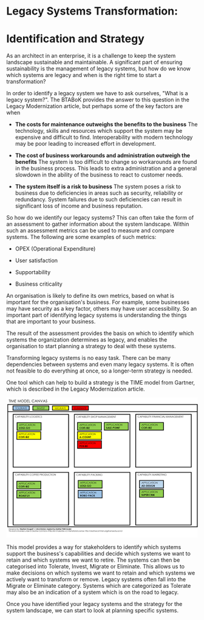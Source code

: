 # Legacy Systems Transformation:

# Identification and Strategy

As an architect in an enterprise, it is a challenge to keep the system landscape sustainable and maintainable. A significant part of ensuring sustainability is the management of legacy systems, but how do we know which systems are legacy and when is the right time to start a transformation?

In order to identify a legacy system we have to ask ourselves, "What is a legacy system?". The BTABoK provides the answer to this question in the Legacy Modernization article, but perhaps some of the  key factors are when 

- **The costs for maintenance outweighs the benefits to the business**
  The technology, skills and resources which support the system may be expensive and difficult to find. Interoperability with modern technology may be poor leading to increased effort in development.

- **The cost of business workarounds and administration outweigh the benefits**
  The system is too difficult to change so workarounds are found in the business process. This leads to extra administration and a general slowdown in the ability of the business to react to customer needs.

- **The system itself is a risk to business**
  The system poses a risk to business due to deficiencies in areas such as security, reliability or redundancy. System failures due to such deficiencies can result in significant loss of income and business reputation.

So how do we identify our legacy systems? This can often take the form of an assessment to gather information about the system landscape. Within such an assessment metrics can be used to measure and compare systems. The following are some examples of such metrics:

- OPEX (Operational Expenditure)

- User satisfaction

- Supportability

- Business criticality

An organisation is likely to define its own metrics, based on what is important for the organisation's business. For example, some businesses may have security as a key factor, others may have user accessibility. So an important part of identifying legacy systems is understanding the things that are important to your business.

The result of the assessment provides the basis on which to identify which systems the organization determines as legacy, and enables the organisation to start planning a strategy to deal with these systems.

Transforming legacy systems is no easy task. There can be many dependencies between systems and even many legacy systems. It is often not feasible to do everything at once, so a longer-term strategy is needed.

One tool which can help to build a strategy is the TIME model from Gartner, which is described in the Legacy Modernization article. 

![image001](media/legacymodernization_time1.png)

This model provides a way for stakeholders to identify which systems support the business's capabilities and decide which systems we want to retain and which systems we want to retire. The systems can then be categorised into Tolerate, Invest, Migrate or Eliminate. This allows us to make decisions on which systems we want to retain and which systems we actively want to transform or remove. Legacy systems often fall into the Migrate or Eliminate category. Systems which are categorized as Tolerate may also be an indication of a system which is on the road to legacy.

Once you have identified your legacy systems and the strategy for the system landscape, we can start to look at planning specific systems.  
